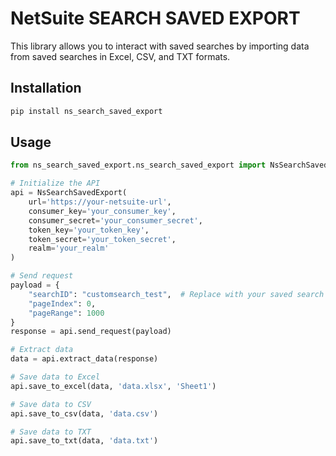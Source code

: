 # NetSuite SEARCH SAVED EXPORT

This library allows you to interact with saved searches by importing data from saved searches in Excel, CSV, and TXT formats.

## Installation

```python
pip install ns_search_saved_export
```

## Usage

```python
from ns_search_saved_export.ns_search_saved_export import NsSearchSavedExport

# Initialize the API
api = NsSearchSavedExport(
    url='https://your-netsuite-url',
    consumer_key='your_consumer_key',
    consumer_secret='your_consumer_secret',
    token_key='your_token_key',
    token_secret='your_token_secret',
    realm='your_realm'
)

# Send request
payload = {
    "searchID": "customsearch_test",  # Replace with your saved search ID
    "pageIndex": 0,
    "pageRange": 1000 
}
response = api.send_request(payload)

# Extract data
data = api.extract_data(response)

# Save data to Excel
api.save_to_excel(data, 'data.xlsx', 'Sheet1')

# Save data to CSV
api.save_to_csv(data, 'data.csv')

# Save data to TXT
api.save_to_txt(data, 'data.txt')

```
